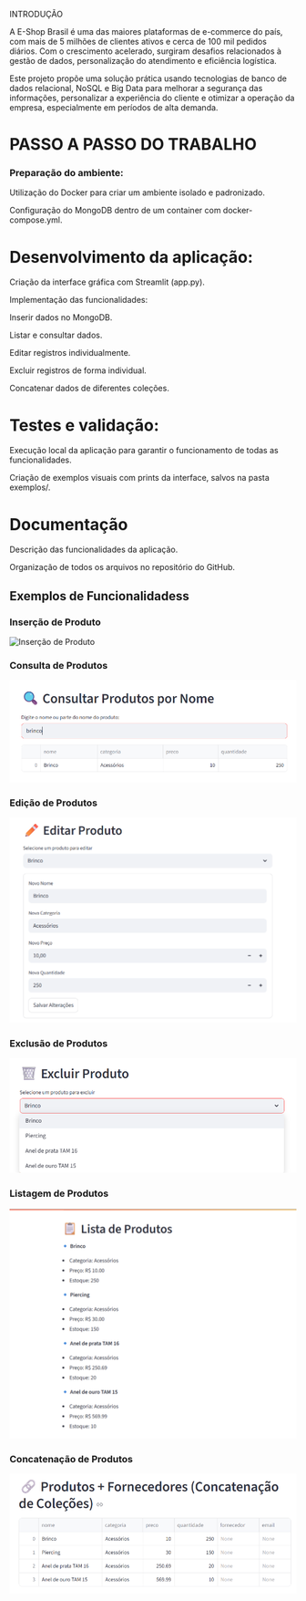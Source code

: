 INTRODUÇÃO

A E-Shop Brasil é uma das maiores plataformas de e-commerce do país, com mais de 5 milhões de clientes ativos e cerca de 100 mil pedidos diários. Com o crescimento acelerado, surgiram desafios relacionados à gestão de dados, personalização do atendimento e eficiência logística.

Este projeto propõe uma solução prática usando tecnologias de banco de dados relacional, NoSQL e Big Data para melhorar a segurança das informações, personalizar a experiência do cliente e otimizar a operação da empresa, especialmente em períodos de alta demanda.

# PASSO A PASSO DO TRABALHO

### Preparação do ambiente:

Utilização do Docker para criar um ambiente isolado e padronizado.

Configuração do MongoDB dentro de um container com docker-compose.yml.

# Desenvolvimento da aplicação:

Criação da interface gráfica com Streamlit (app.py).

Implementação das funcionalidades:

Inserir dados no MongoDB.

Listar e consultar dados.

Editar registros individualmente.

Excluir registros de forma individual.

Concatenar dados de diferentes coleções.

# Testes e validação:

Execução local da aplicação para garantir o funcionamento de todas as funcionalidades.

Criação de exemplos visuais com prints da interface, salvos na pasta exemplos/.

# Documentação 

Descrição das funcionalidades da aplicação.

Organização de todos os arquivos no repositório do GitHub.


## Exemplos de Funcionalidadess

### Inserção de Produto

![Inserção de Produto](exemplos/adicão.png)

### Consulta de Produtos

![Consulta de Produtos](exemplos/consulta.png)

### Edição de Produtos
![Edição de Produtos](exemplos/edição.png)

### Exclusão de Produtos
![Exclusão de Produtos](exemplos/exclusão.png)

### Listagem de Produtos
![Listagem de Produtos](exemplos/lista.png)

### Concatenação de Produtos
![Concatenação de Produto](exemplos/concatenação.png)
